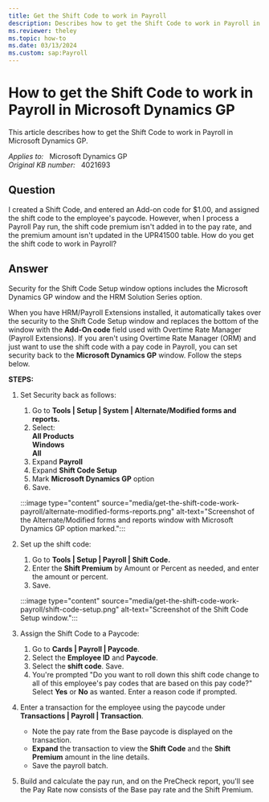 ```yaml
---
title: Get the Shift Code to work in Payroll
description: Describes how to get the Shift Code to work in Payroll in Microsoft Dynamics GP.
ms.reviewer: theley
ms.topic: how-to
ms.date: 03/13/2024
ms.custom: sap:Payroll
---
```

# How to get the Shift Code to work in Payroll in Microsoft Dynamics GP

This article describes how to get the Shift Code to work in Payroll in Microsoft Dynamics GP.

_Applies to:_ &nbsp; Microsoft Dynamics GP  
_Original KB number:_ &nbsp; 4021693

## Question

I created a Shift Code, and entered an Add-on code for $1.00, and assigned the shift code to the employee's paycode. However, when I process a Payroll Pay run, the shift code premium isn't added in to the pay rate, and the premium amount isn't updated in the UPR41500 table. How do you get the shift code to work in Payroll?

## Answer

Security for the Shift Code Setup window options includes the Microsoft Dynamics GP window and the HRM Solution Series option.

When you have HRM/Payroll Extensions installed, it automatically takes over the security to the Shift Code Setup window and replaces the bottom of the window with the **Add-On code** field used with Overtime Rate Manager (Payroll Extensions). If you aren't using Overtime Rate Manager (ORM) and just want to use the shift code with a pay code in Payroll, you can set security back to the **Microsoft Dynamics GP** window.  Follow the steps below.

**STEPS:**  

1. Set Security back as follows:
    1. Go to **Tools | Setup | System | Alternate/Modified forms and reports.**  
    1. Select:  
        **All Products**  
        **Windows**  
        **All**
    1. Expand **Payroll**  
    1. Expand **Shift Code Setup**  
    1. Mark **Microsoft Dynamics GP** option
    1. Save.

    :::image type="content" source="media/get-the-shift-code-work-payroll/alternate-modified-forms-reports.png" alt-text="Screenshot of the Alternate/Modified forms and reports window with Microsoft Dynamics GP option marked.":::

2. Set up the shift code:
    1. Go to **Tools | Setup | Payroll | Shift Code.**  
    1. Enter the **Shift Premium** by Amount or Percent as needed, and enter the amount or percent.
    1. Save.

    :::image type="content" source="media/get-the-shift-code-work-payroll/shift-code-setup.png" alt-text="Screenshot of the Shift Code Setup window.":::

3. Assign the Shift Code to a Paycode:  
    1. Go to **Cards | Payroll | Paycode**.
    1. Select the **Employee ID** and **Paycode**.
    1. Select the **shift code**. Save.
    1. You're prompted "Do you want to roll down this shift code change to all of this employee's pay codes that are based on this pay code?" Select **Yes** or **No** as wanted. Enter a reason code if prompted.

4. Enter a transaction for the employee using the paycode under **Transactions | Payroll | Transaction**.

    - Note the pay rate from the Base paycode is displayed on the transaction.
    - **Expand** the transaction to view the **Shift Code** and the **Shift Premium** amount in the line details.
    - Save the payroll batch.

5. Build and calculate the pay run, and on the PreCheck report, you'll see the Pay Rate now consists of the Base pay rate and the Shift Premium.
